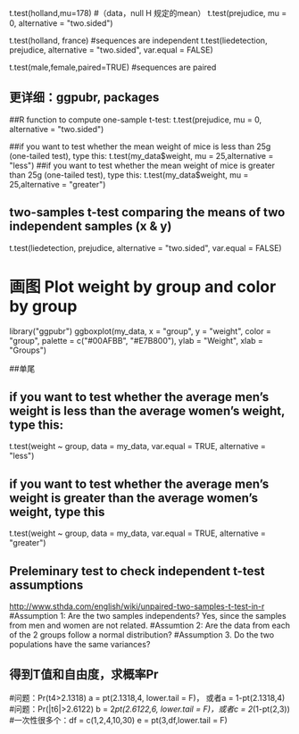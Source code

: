 t.test(holland,mu=178)  #（data，null H 规定的mean）
t.test(prejudice, mu = 0, alternative = "two.sided")

t.test(holland, france)   #sequences are independent
t.test(liedetection, prejudice, alternative = "two.sided", var.equal = FALSE)

t.test(male,female,paired=TRUE)  #sequences are paired

## 更详细：ggpubr, packages
##R function to compute one-sample t-test:
t.test(prejudice, mu = 0, alternative = "two.sided")

##if you want to test whether the mean weight of mice is less than 25g (one-tailed test), type this:
t.test(my_data$weight, mu = 25,alternative = "less")
##if you want to test whether the mean weight of mice is greater than 25g (one-tailed test), type this:
t.test(my_data$weight, mu = 25,alternative = "greater")



## two-samples t-test comparing the means of two independent samples (x & y)
t.test(liedetection, prejudice, alternative = "two.sided", var.equal = FALSE)

# 画图 Plot weight by group and color by group
library("ggpubr")
ggboxplot(my_data, x = "group", y = "weight", 
          color = "group", palette = c("#00AFBB", "#E7B800"),
          ylab = "Weight", xlab = "Groups")

##单尾
## if you want to test whether the average men’s weight is less than the average women’s weight, type this:
  t.test(weight ~ group, data = my_data,
         var.equal = TRUE, alternative = "less")
## if you want to test whether the average men’s weight is greater than the average women’s weight, type this
t.test(weight ~ group, data = my_data,
       var.equal = TRUE, alternative = "greater")


## Preleminary test to check independent t-test assumptions
http://www.sthda.com/english/wiki/unpaired-two-samples-t-test-in-r
#Assumption 1: Are the two samples independents?      Yes, since the samples from men and women are not related.
#Assumtion 2: Are the data from each of the 2 groups follow a normal distribution?
#Assumption 3. Do the two populations have the same variances?



## 得到T值和自由度，求概率Pr
#问题：Pr(t4>2.1318)
a = pt(2.1318,4, lower.tail = F)， 或者a = 1-pt(2.1318,4)
#问题：Pr(|t6|>2.6122)
b = 2*pt(2.6122,6, lower.tail = F)，或者c = 2*(1-pt(2,3))
#一次性很多个：df = c(1,2,4,10,30) 
e = pt(3,df,lower.tail = F)



